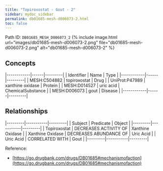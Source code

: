 ```yaml
---
title: "Topiroxostat - Gout - 2"
sidebar: mydoc_sidebar
permalink: db01685-mesh-d006073-2.html
toc: false 
---
```



Path ID: `DB01685_MESH_D006073_2`
{% include image.html url="images/db01685-mesh-d006073-2.png" file="db01685-mesh-d006073-2.png" alt="db01685-mesh-d006073-2" %}

## Concepts

|------------|------|---------|
| Identifier | Name | Type    |
|------------|------|---------|
| MESH:C504882 | topiroxostat | Drug |
| UniProt:P47989 | xanthine oxidase | Protein |
| MESH:D014527 | uric acid | ChemicalSubstance |
| MESH:D006073 | gout | Disease |
|------------|------|---------|

## Relationships

|---------|-----------|---------|
| Subject | Predicate | Object  |
|---------|-----------|---------|
| Topiroxostat | DECREASES ACTIVITY OF | Xanthine Oxidase |
| Xanthine Oxidase | DECREASES ABUNDANCE OF | Uric Acid |
| Uric Acid | CORRELATED WITH | Gout |
|---------|-----------|---------|

Reference: 
  - [https://go.drugbank.com/drugs/DB01685#mechanismofaction](https://go.drugbank.com/drugs/DB01685#mechanismofaction)
